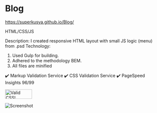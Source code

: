 # Blog

https://superkusya.github.io/Blog/

HTML/CSS/JS

Description: I created responsive HTML layout with small JS logic (menu) from .psd
Technology: 
1. Used Gulp for building.
2. Adhered to the methodology BEM.
3. All files are minified

✔️ Markup Validation Service
✔️ CSS Validation Service
✔️ PageSpeed Insights 96/99

<p>
    <a href="https://jigsaw.w3.org/css-validator/check/referer">
        <img style="border:0;width:88px;height:31px"
            src="https://jigsaw.w3.org/css-validator/images/vcss-blue"
            alt="Valid CSS!" />
    </a>
</p>

![Screenshot](https://i.imgur.com/7VQmeH1.png)

